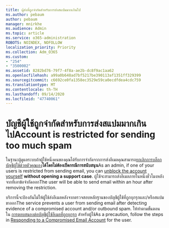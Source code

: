 ```yaml
---
title: ผู้ส่งที่ถูกจำกัดสำหรับการส่งสแปมมากเกินไป
ms.author: pebaum
author: pebaum
manager: mnirkhe
ms.audience: Admin
ms.topic: article
ms.service: o365-administration
ROBOTS: NOINDEX, NOFOLLOW
localization_priority: Priority
ms.collection: Adm_O365
ms.custom:
- "254"
- "3500002"
ms.assetid: 8282bd76-79f7-4f8a-ae2b-dc8f9ac1aa62
ms.openlocfilehash: a99a0b648ad7bf5217be390113af1351ff329399
ms.sourcegitcommit: c6692ce0fa1358ec3529e59ca0ecdfdea4cdc759
ms.translationtype: MT
ms.contentlocale: th-TH
ms.lasthandoff: 09/14/2020
ms.locfileid: "47740061"
---
```

# <a name="account-is-restricted-for-sending-too-much-spam"></a><span data-ttu-id="4951f-102">บัญชีผู้ใช้ถูกจำกัดสำหรับการส่งสแปมมากเกินไป</span><span class="sxs-lookup"><span data-stu-id="4951f-102">Account is restricted for sending too much spam</span></span>

<span data-ttu-id="4951f-103">ในฐานะผู้ดูแลระบบถ้าผู้ใช้หนึ่งคนของคุณได้รับการจำกัดจากการส่งอีเมลคุณสามารถ[ยกเลิกการบล็อกบัญชีผู้ใช้ด้วยตัวคุณเอง](https://protection.office.com/?hash=/restrictedusers)**ได้โดยไม่ต้องเปิดกรณีการสนับสนุน**</span><span class="sxs-lookup"><span data-stu-id="4951f-103">As an admin, if one of your users is restricted from sending email, you can [unblock the account yourself](https://protection.office.com/?hash=/restrictedusers) **without opening a support case**.</span></span> <span data-ttu-id="4951f-104">ผู้ใช้จะสามารถส่งอีเมลภายในหนึ่งชั่วโมงหลังจากที่เอาข้อจำกัดออก</span><span class="sxs-lookup"><span data-stu-id="4951f-104">The user will be able to send email within an hour after removing the restriction.</span></span>

<span data-ttu-id="4951f-105">บริการนี้จะป้องกันไม่ให้ผู้ใช้ส่งอีเมลหลังจากตรวจสอบหลักฐานของบัญชีผู้ใช้ที่ถูกบุกรุกและ/หรือสแปมขาออก</span><span class="sxs-lookup"><span data-stu-id="4951f-105">The service prevents a user from sending email after detecting evidence of a compromised account and/or outbound spam.</span></span> <span data-ttu-id="4951f-106">ให้ทำตามขั้นตอนใน [การตอบสนองต่อบัญชีผู้ใช้อีเมลที่ถูกบุกรุก](https://docs.microsoft.com/microsoft-365/security/office-365-security/responding-to-a-compromised-email-account) สำหรับผู้ใช้</span><span class="sxs-lookup"><span data-stu-id="4951f-106">As a precaution, follow the steps in [Responding to a Compromised Email Account](https://docs.microsoft.com/microsoft-365/security/office-365-security/responding-to-a-compromised-email-account) for the user.</span></span>
